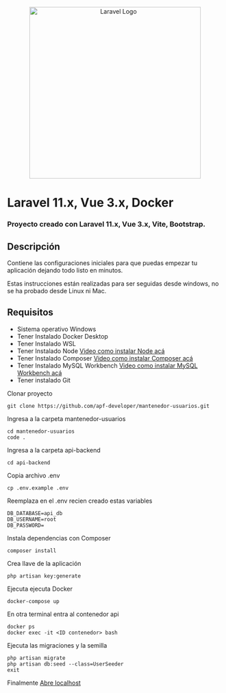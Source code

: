 <p align="center"><a href="https://laravel.com" target="_blank"><img src="https://raw.githubusercontent.com/laravel/art/master/logo-lockup/5%20SVG/2%20CMYK/1%20Full%20Color/laravel-logolockup-cmyk-red.svg" width="400" alt="Laravel Logo"></a></p>

# Laravel 11.x, Vue 3.x, Docker
### Proyecto creado con Laravel 11.x, Vue 3.x, Vite, Bootstrap.

## Descripción

Contiene las configuraciones iniciales para que puedas empezar tu aplicación dejando todo listo en minutos.

Estas instrucciones están realizadas para ser seguidas desde windows, no se ha probado desde Linux ni Mac.

## Requisitos

- Sistema operativo Windows
- Tener Instalado Docker Desktop
- Tener Instalado WSL
- Tener Instalado Node  <a href="https://www.youtube.com/watch?v=29mihvA_zEA&t=1s&ab_channel=CarlosMasterWeb">Video como instalar Node acá</a>
- Tener Instalado Composer  <a href="https://www.youtube.com/watch?v=0mcC0kMCJkQ&ab_channel=CarlosMasterWeb">Video como instalar Composer acá</a>
- Tener Instalado MySQL Workbench <a href="https://www.youtube.com/watch?v=_K2nOYwOq1E&t=103s&ab_channel=ElRinc%C3%B3ndelHacker">Video como instalar MySQL Workbench acá</a>
- Tener instalado Git

Clonar proyecto

    git clone https://github.com/apf-developer/mantenedor-usuarios.git

Ingresa a la carpeta mantenedor-usuarios

    cd mantenedor-usuarios
    code .

Ingresa a la carpeta api-backend

    cd api-backend

Copia archivo .env

    cp .env.example .env

Reemplaza en el .env recien creado estas variables

    DB_DATABASE=api_db
    DB_USERNAME=root
    DB_PASSWORD=

Instala dependencias con Composer

    composer install
    
Crea llave de la aplicación

    php artisan key:generate

Ejecuta ejecuta Docker

    docker-compose up

En otra terminal entra al contenedor api

    docker ps
    docker exec -it <ID contenedor> bash

Ejecuta las migraciones y la semilla

    php artisan migrate
    php artisan db:seed --class=UserSeeder
    exit

Finalmente <a href="http://localhost" >Abre localhost</a>
